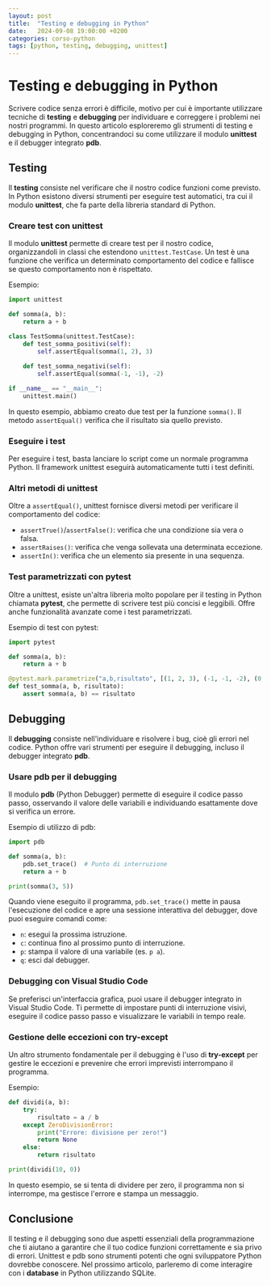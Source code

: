 ```yaml
---
layout: post
title:  "Testing e debugging in Python"
date:   2024-09-08 19:00:00 +0200
categories: corso-python
tags: [python, testing, debugging, unittest]
---
```


# Testing e debugging in Python

Scrivere codice senza errori è difficile, motivo per cui è importante utilizzare tecniche di **testing** e **debugging** per individuare e correggere i problemi nei nostri programmi. In questo articolo esploreremo gli strumenti di testing e debugging in Python, concentrandoci su come utilizzare il modulo **unittest** e il debugger integrato **pdb**.

## Testing

Il **testing** consiste nel verificare che il nostro codice funzioni come previsto. In Python esistono diversi strumenti per eseguire test automatici, tra cui il modulo **unittest**, che fa parte della libreria standard di Python.

### Creare test con unittest

Il modulo **unittest** permette di creare test per il nostro codice, organizzandoli in classi che estendono `unittest.TestCase`. Un test è una funzione che verifica un determinato comportamento del codice e fallisce se questo comportamento non è rispettato.

Esempio:
```python
import unittest

def somma(a, b):
    return a + b

class TestSomma(unittest.TestCase):
    def test_somma_positivi(self):
        self.assertEqual(somma(1, 2), 3)
    
    def test_somma_negativi(self):
        self.assertEqual(somma(-1, -1), -2)

if __name__ == "__main__":
    unittest.main()
```

In questo esempio, abbiamo creato due test per la funzione `somma()`. Il metodo `assertEqual()` verifica che il risultato sia quello previsto.

### Eseguire i test

Per eseguire i test, basta lanciare lo script come un normale programma Python. Il framework unittest eseguirà automaticamente tutti i test definiti.

### Altri metodi di unittest

Oltre a `assertEqual()`, unittest fornisce diversi metodi per verificare il comportamento del codice:

- `assertTrue()`/`assertFalse()`: verifica che una condizione sia vera o falsa.
- `assertRaises()`: verifica che venga sollevata una determinata eccezione.
- `assertIn()`: verifica che un elemento sia presente in una sequenza.

### Test parametrizzati con pytest

Oltre a unittest, esiste un'altra libreria molto popolare per il testing in Python chiamata **pytest**, che permette di scrivere test più concisi e leggibili. Offre anche funzionalità avanzate come i test parametrizzati.

Esempio di test con pytest:
```python
import pytest

def somma(a, b):
    return a + b

@pytest.mark.parametrize("a,b,risultato", [(1, 2, 3), (-1, -1, -2), (0, 0, 0)])
def test_somma(a, b, risultato):
    assert somma(a, b) == risultato
```

## Debugging

Il **debugging** consiste nell'individuare e risolvere i bug, cioè gli errori nel codice. Python offre vari strumenti per eseguire il debugging, incluso il debugger integrato **pdb**.

### Usare pdb per il debugging

Il modulo **pdb** (Python Debugger) permette di eseguire il codice passo passo, osservando il valore delle variabili e individuando esattamente dove si verifica un errore.

Esempio di utilizzo di pdb:
```python
import pdb

def somma(a, b):
    pdb.set_trace()  # Punto di interruzione
    return a + b

print(somma(3, 5))
```

Quando viene eseguito il programma, `pdb.set_trace()` mette in pausa l'esecuzione del codice e apre una sessione interattiva del debugger, dove puoi eseguire comandi come:

- `n`: esegui la prossima istruzione.
- `c`: continua fino al prossimo punto di interruzione.
- `p`: stampa il valore di una variabile (es. `p a`).
- `q`: esci dal debugger.

### Debugging con Visual Studio Code

Se preferisci un'interfaccia grafica, puoi usare il debugger integrato in Visual Studio Code. Ti permette di impostare punti di interruzione visivi, eseguire il codice passo passo e visualizzare le variabili in tempo reale.

### Gestione delle eccezioni con try-except

Un altro strumento fondamentale per il debugging è l'uso di **try-except** per gestire le eccezioni e prevenire che errori imprevisti interrompano il programma.

Esempio:
```python
def dividi(a, b):
    try:
        risultato = a / b
    except ZeroDivisionError:
        print("Errore: divisione per zero!")
        return None
    else:
        return risultato

print(dividi(10, 0))
```

In questo esempio, se si tenta di dividere per zero, il programma non si interrompe, ma gestisce l'errore e stampa un messaggio.

## Conclusione

Il testing e il debugging sono due aspetti essenziali della programmazione che ti aiutano a garantire che il tuo codice funzioni correttamente e sia privo di errori. Unittest e pdb sono strumenti potenti che ogni sviluppatore Python dovrebbe conoscere. Nel prossimo articolo, parleremo di come interagire con i **database** in Python utilizzando SQLite.
